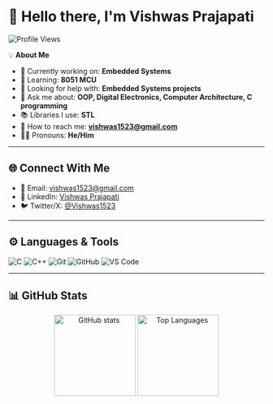 # 👋 Hello there, I'm Vishwas Prajapati  

<p align="left">
  <img src="https://komarev.com/ghpvc/?username=Vishwas1523&label=Profile%20views&color=dc143c&style=flat" alt="Profile Views"/>
</p>

💡 **About Me**  
- 🔭 Currently working on: **Embedded Systems**  
- 🌱 Learning: **8051 MCU**  
- 🤝 Looking for help with: **Embedded Systems projects**  
- 💬 Ask me about: **OOP, Digital Electronics, Computer Architecture, C programming**  
- 📚 Libraries I use: **STL**  
- 📧 How to reach me: **vishwas1523@gmail.com**  
- 🙋‍♂️ Pronouns: **He/Him**  

---

## 🌐 Connect With Me  

- 📩 Email: [vishwas1523@gmail.com](mailto:vishwas1523@gmail.com)  
- 💼 LinkedIn: [Vishwas Prajapati](https://www.linkedin.com/in/vishwas-prajapati-b5498a320)  
- 🐦 Twitter/X: [@Vishwas1523](https://x.com/Vishwas1523)  

---

## ⚙️ Languages & Tools  

![C](https://img.shields.io/badge/C-00599C?style=flat&logo=c&logoColor=white)
![C++](https://img.shields.io/badge/C++-00599C?style=flat&logo=cplusplus&logoColor=white)
![Git](https://img.shields.io/badge/Git-F05032?style=flat&logo=git&logoColor=white)
![GitHub](https://img.shields.io/badge/GitHub-181717?style=flat&logo=github&logoColor=white)
![VS Code](https://img.shields.io/badge/VS%20Code-0078d7?style=flat&logo=visual-studio-code&logoColor=white)

---

## 📊 GitHub Stats  

<p align="center">
  <img src="https://github-readme-stats.vercel.app/api?username=Vishwas1523&show_icons=true&theme=radical" alt="GitHub stats" height="160"/>
  <img src="https://github-readme-stats.vercel.app/api/top-langs?username=Vishwas1523&layout=compact&theme=radical" alt="Top Languages" height="160"/>
</p>


